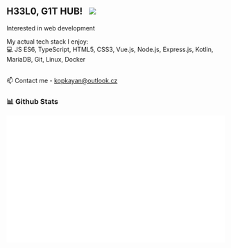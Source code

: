 ## H33L0, G1T HUB!  &nbsp; ![](https://visitor-badge.glitch.me/badge?page_id=kopkaa.kopkaa&style=flat-square&color=0088cc)
<p align="center">


Interested in web development

My actual tech stack I enjoy:<br>
💻 JS ES6, TypeScript, HTML5, CSS3, Vue.js, Node.js, Express.js, Kotlin, MariaDB, Git, Linux, Docker <br> <br>

📫 Contact me -  kopkayan@outlook.cz<br>

### 📊 Github Stats
<a href='https://github.com/kopkaa/github-stats'>
  
![Most Used Languages](https://raw.githubusercontent.com/kopkaa/github-stats/master/generated/languages.svg)
 </a>

<!--
**kopkaa/kopkaa** is a ✨ _special_ ✨ repository because its `README.md` (this file) appears on your GitHub profile.

Here are some ideas to get you started:

- 🔭 I’m currently working on ...
- 🌱 I’m currently learning ...
- 👯 I’m looking to collaborate on ...
- 🤔 I’m looking for help with ...
- 💬 Ask me about ...
- 📫 How to reach me: ...
- 😄 Pronouns: ...
- ⚡ Fun fact: ...
-->
